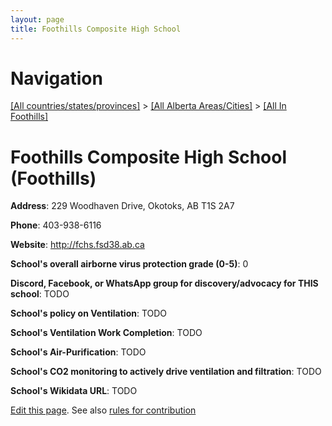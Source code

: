 ```yaml
---
layout: page
title: Foothills Composite High School
---
```

# Navigation

[[All countries/states/provinces]](../../..) > [[All Alberta Areas/Cities]](../..) > [[All In Foothills]](..)

# Foothills Composite High School (Foothills)

**Address**: 229 Woodhaven Drive, Okotoks, AB T1S 2A7

**Phone**: 403-938-6116

**Website**: <http://fchs.fsd38.ab.ca>

**School's overall airborne virus protection grade (0-5)**: 0

**Discord, Facebook, or WhatsApp group for discovery/advocacy for THIS school**: TODO

**School's policy on Ventilation**: TODO

**School's Ventilation Work Completion**: TODO

**School's Air-Purification**: TODO

**School's CO2 monitoring to actively drive ventilation and filtration**: TODO

**School's Wikidata URL**: TODO


[Edit this page](https://github.com/ventilate-schools/AB/edit/main/./Foothills/Foothills_Composite_High_School.md). See also [rules for contribution](../../../contribution-rules/)